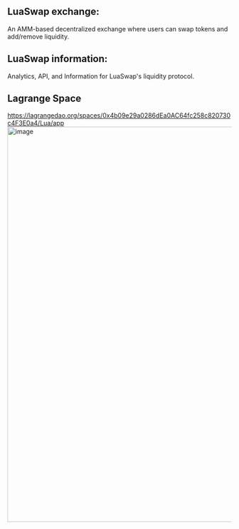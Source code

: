 ## LuaSwap exchange: 

An AMM-based decentralized exchange where users can swap tokens and add/remove liquidity. 

## LuaSwap information: 
Analytics, API, and Information for LuaSwap's liquidity protocol.

## Lagrange Space
https://lagrangedao.org/spaces/0x4b09e29a0286dEa0AC64fc258c820730c4F3E0a4/Lua/app
<img width="887" alt="image" src="https://github.com/Fuyurawaki/awesome-swanchain/assets/173648399/5d973923-0b5b-40e8-a46b-a82ddf6fcbdf">
